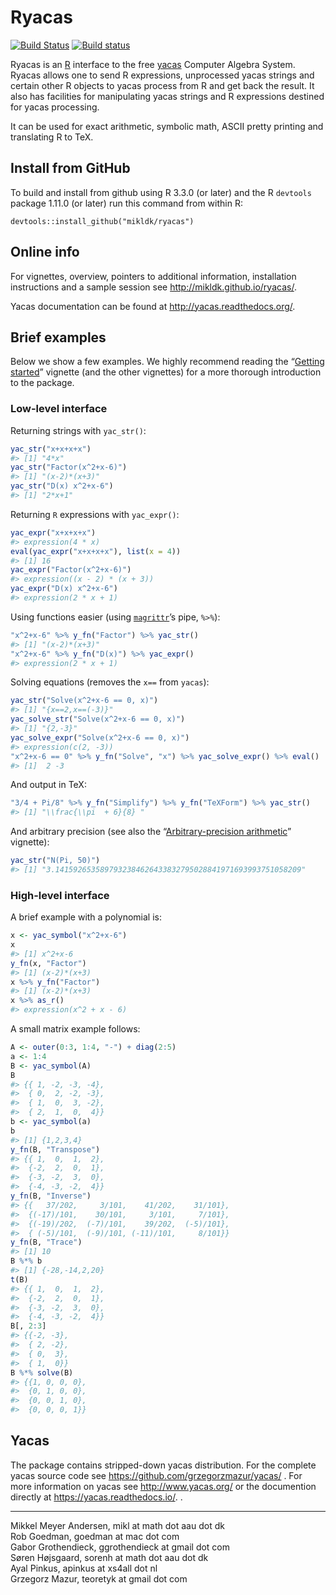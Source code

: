 
<!-- README.md is generated from README.Rmd. Please edit only README.Rmd! -->

# Ryacas

[![Build
Status](https://travis-ci.org/mikldk/ryacas.svg?branch=master)](https://travis-ci.org/mikldk/ryacas)
[![Build
status](https://ci.appveyor.com/api/projects/status/c8fsb1dvj5gmh703/branch/master?svg=true)](https://ci.appveyor.com/project/mikldk/ryacas/branch/master)

Ryacas is an [R](https://www.r-project.org/) interface to the free
[yacas](http://www.yacas.org) Computer Algebra System. Ryacas allows one
to send R expressions, unprocessed yacas strings and certain other R
objects to yacas process from R and get back the result. It also has
facilities for manipulating yacas strings and R expressions destined for
yacas processing.

It can be used for exact arithmetic, symbolic math, ASCII pretty
printing and translating R to TeX.

## Install from GitHub

To build and install from github using R 3.3.0 (or later) and the R
`devtools` package 1.11.0 (or later) run this command from within R:

    devtools::install_github("mikldk/ryacas")

## Online info

For vignettes, overview, pointers to additional information,
installation instructions and a sample session see
<http://mikldk.github.io/ryacas/>.

Yacas documentation can be found at <http://yacas.readthedocs.org/>.

## Brief examples

Below we show a few examples. We highly recommend reading the “[Getting
started](http://mikldk.github.io/ryacas/articles/getting-started.html)”
vignette (and the other vignettes) for a more thorough introduction to
the package.

### Low-level interface

Returning strings with `yac_str()`:

``` r
yac_str("x+x+x+x")
#> [1] "4*x"
yac_str("Factor(x^2+x-6)")
#> [1] "(x-2)*(x+3)"
yac_str("D(x) x^2+x-6")
#> [1] "2*x+1"
```

Returning `R` expressions with `yac_expr()`:

``` r
yac_expr("x+x+x+x")
#> expression(4 * x)
eval(yac_expr("x+x+x+x"), list(x = 4))
#> [1] 16
yac_expr("Factor(x^2+x-6)")
#> expression((x - 2) * (x + 3))
yac_expr("D(x) x^2+x-6")
#> expression(2 * x + 1)
```

Using functions easier (using
[`magrittr`](https://cran.r-project.org/package=magrittr)’s pipe,
`%>%`):

``` r
"x^2+x-6" %>% y_fn("Factor") %>% yac_str()
#> [1] "(x-2)*(x+3)"
"x^2+x-6" %>% y_fn("D(x)") %>% yac_expr()
#> expression(2 * x + 1)
```

Solving equations (removes the `x==` from `yacas`):

``` r
yac_str("Solve(x^2+x-6 == 0, x)")
#> [1] "{x==2,x==(-3)}"
yac_solve_str("Solve(x^2+x-6 == 0, x)")
#> [1] "{2,-3}"
yac_solve_expr("Solve(x^2+x-6 == 0, x)")
#> expression(c(2, -3))
"x^2+x-6 == 0" %>% y_fn("Solve", "x") %>% yac_solve_expr() %>% eval()
#> [1]  2 -3
```

And output in TeX:

``` r
"3/4 + Pi/8" %>% y_fn("Simplify") %>% y_fn("TeXForm") %>% yac_str()
#> [1] "\\frac{\\pi  + 6}{8} "
```

And arbitrary precision (see also the “[Arbitrary-precision
arithmetic](http://mikldk.github.io/ryacas/articles/arbitrary-precision.html)”
vignette):

``` r
yac_str("N(Pi, 50)")
#> [1] "3.1415926535897932384626433832795028841971693993751058209"
```

### High-level interface

A brief example with a polynomial is:

``` r
x <- yac_symbol("x^2+x-6")
x
#> [1] x^2+x-6
y_fn(x, "Factor")
#> [1] (x-2)*(x+3)
x %>% y_fn("Factor")
#> [1] (x-2)*(x+3)
x %>% as_r()
#> expression(x^2 + x - 6)
```

A small matrix example follows:

``` r
A <- outer(0:3, 1:4, "-") + diag(2:5)
a <- 1:4
B <- yac_symbol(A)
B
#> {{ 1, -2, -3, -4},
#>  { 0,  2, -2, -3},
#>  { 1,  0,  3, -2},
#>  { 2,  1,  0,  4}}
b <- yac_symbol(a)
b
#> [1] {1,2,3,4}
y_fn(B, "Transpose")
#> {{ 1,  0,  1,  2},
#>  {-2,  2,  0,  1},
#>  {-3, -2,  3,  0},
#>  {-4, -3, -2,  4}}
y_fn(B, "Inverse")
#> {{   37/202,     3/101,    41/202,    31/101},
#>  {(-17)/101,    30/101,     3/101,     7/101},
#>  {(-19)/202,  (-7)/101,    39/202,  (-5)/101},
#>  { (-5)/101,  (-9)/101, (-11)/101,     8/101}}
y_fn(B, "Trace")
#> [1] 10
B %*% b
#> [1] {-28,-14,2,20}
t(B)
#> {{ 1,  0,  1,  2},
#>  {-2,  2,  0,  1},
#>  {-3, -2,  3,  0},
#>  {-4, -3, -2,  4}}
B[, 2:3]
#> {{-2, -3},
#>  { 2, -2},
#>  { 0,  3},
#>  { 1,  0}}
B %*% solve(B)
#> {{1, 0, 0, 0},
#>  {0, 1, 0, 0},
#>  {0, 0, 1, 0},
#>  {0, 0, 0, 1}}
```

## Yacas

The package contains stripped-down yacas distribution. For the complete
yacas source code see <https://github.com/grzegorzmazur/yacas/> . For
more information on yacas see <http://www.yacas.org/> or the documention
directly at <https://yacas.readthedocs.io/>. .

-----

Mikkel Meyer Andersen, mikl at math dot aau dot dk  
Rob Goedman, goedman at mac dot com  
Gabor Grothendieck, ggrothendieck at gmail dot com  
Søren Højsgaard, sorenh at math dot aau dot dk  
Ayal Pinkus, apinkus at xs4all dot nl  
Grzegorz Mazur, teoretyk at gmail dot com

